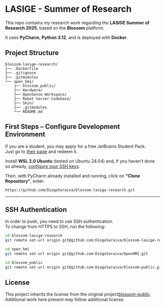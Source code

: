 # LASIGE - Summer of Research

This repo contains my research work regarding the **LASIGE Summer of Research 2025**, based on the **Blossom** platform.

It uses **PyCharm**, **Python 3.12**, and is deployed with **Docker**.


##   Project Structure

```
blossom-lasige-research/
├── .Dockerfile
├── .gitignore
├── .gitmodules
└── open_hmi/
    ├── blossom_public/
    ├── Hardware/
    ├── OpenSense Workspace/
    ├── Robot Server Codebase/
    ├── Skin/
    ├── .gitmodules
    └── README.md

```

## First Steps – Configure Development Environment

If you are a student, you may apply for a free JetBrains Student Pack.  
Just go to [their page](https://www.jetbrains.com/academy/student-pack/) and redeem it.

Install **WSL 2.0 Ubuntu** (tested on Ubuntu 24.04) and, if you haven’t done so already, [configure your SSH keys](https://docs.github.com/en/authentication/connecting-to-github-with-ssh).

Then, with PyCharm already installed and running, click on **"Clone Repository"**, enter:
```
https://github.com/DiogoSaraiva/blossom-lasige-research.git
```

----------

## SSH Authentication

In order to push, you need to use SSH authentication.  
To change from HTTPS to SSH, run the following:

```bash
cd blossom-lasige-research
git remote set-url origin git@github.com:DiogoSaraiva/blossom-lasige-research.git

cd open_hmi
git remote set-url origin git@github.com:DiogoSaraiva/OpenHMI.git

cd blossom_public
git remote set-url origin git@github.com:DiogoSaraiva/blossom-public.git
```
##  License

This project inherits the license from the original project[blossom-public](https://github.com/hrc2/blossom-public). 
Additional work here present may follow additional license.
